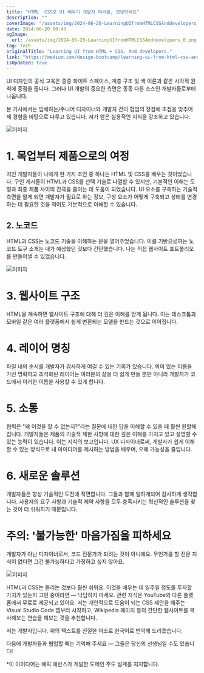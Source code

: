 ```yaml
---
title: "HTML  CSS로 UI 배우기 개발자 여러분, 안녕하세요"
description: ""
coverImage: "/assets/img/2024-06-20-LearningUIfromHTMLCSSAnddevelopers_0.png"
date: 2024-06-20 00:43
ogImage:
  url: /assets/img/2024-06-20-LearningUIfromHTMLCSSAnddevelopers_0.png
tag: Tech
originalTitle: "Learning UI from HTML + CSS. And developers."
link: "https://medium.com/design-bootcamp/learning-ui-from-html-css-and-developers-67f030529d24"
isUpdated: true
---
```


UI 디자인의 공식 교육은 종종 화이트 스페이스, 계층 구조 및 색 이론과 같은 시각적 원칙에 중점을 둡니다. 그러나 UI 개발의 중요한 측면은 종종 다른 소스인 개발자들로부터 나옵니다.

본 기사에서는 임배하는/주니어 디자이너와 개발자 간의 협업의 장점에 초점을 맞추어 제 경험을 바탕으로 다루고 있습니다. 저가 얻은 실용적인 지식을 강조하고 있습니다.

![이미지](/assets/img/2024-06-20-LearningUIfromHTMLCSSAnddevelopers_0.png)

# 1. 목업부터 제품으로의 여정

<!-- seedividend - 사각형 -->

<ins class="adsbygoogle"
     style="display:block"
     data-ad-client="ca-pub-4877378276818686"
     data-ad-slot="1898504329"
     data-ad-format="auto"
     data-full-width-responsive="true"></ins>

<script>
     (adsbygoogle = window.adsbygoogle || []).push({});
</script>

지인 개발자들이 나에게 한 가지 조언 중 하나는 HTML 및 CSS를 배우는 것이었습니다. 구인 게시물이 HTML과 CSS를 선택 기술로 나열할 수 있지만, 기본적인 이해는 모형과 최종 제품 사이의 간극을 줄이는 데 도움이 되었습니다. UI 요소를 구축하는 기술적 측면을 알게 되면 개발자가 필요로 하는 정보, 구성 요소가 어떻게 구축되고 상태를 변경하는 데 필요한 것을 적어도 기본적으로 이해할 수 있습니다.

## 2. 노코드

HTML과 CSS는 노코드 기술을 이해하는 문을 열어주었습니다. 이를 기반으로하는 노코드 도구 소개는 내가 예상했던 것보다 간단했습니다. 나는 직접 웹사이트 포트폴리오를 만들어낼 수 있었습니다.

![이미지](/assets/img/2024-06-20-LearningUIfromHTMLCSSAnddevelopers_1.png)

<!-- seedividend - 사각형 -->

<ins class="adsbygoogle"
     style="display:block"
     data-ad-client="ca-pub-4877378276818686"
     data-ad-slot="1898504329"
     data-ad-format="auto"
     data-full-width-responsive="true"></ins>

<script>
     (adsbygoogle = window.adsbygoogle || []).push({});
</script>

# 3. 웹사이트 구조

HTML을 계속하면 웹사이트 구조에 대해 더 깊은 이해를 얻게 됩니다. 이는 데스크톱과 모바일 같은 여러 플랫폼에서 쉽게 변환되는 모델을 만드는 것으로 이어집니다.

# 4. 레이어 명칭

파일 내의 순서를 개발자가 감사하게 여길 수 있는 기회가 있습니다. 의미 있는 이름을 가진 명확하고 조직화된 레이어는 여러분의 삶을 더 쉽게 만들 뿐만 아니라 개발자가 코드에서 이러한 이름을 사용할 수 있게 합니다.

<!-- seedividend - 사각형 -->

<ins class="adsbygoogle"
     style="display:block"
     data-ad-client="ca-pub-4877378276818686"
     data-ad-slot="1898504329"
     data-ad-format="auto"
     data-full-width-responsive="true"></ins>

<script>
     (adsbygoogle = window.adsbygoogle || []).push({});
</script>

# 5. 소통

협력은 "왜 이것을 할 수 없는지?"라는 질문에 대한 답을 이해할 수 있을 때 훨씬 원할해집니다. 개발자들은 제품의 기술적 제한 사항에 대한 깊은 이해를 가지고 있고 설명할 수 있는 능력이 있습니다. 이는 지식의 보고입니다. UX 디자이너로써, 개발자가 쉽게 이해할 수 있는 방식으로 내 아이디어를 제시하는 방법을 배우며, 오해 가능성을 줄입니다.

# 6. 새로운 솔루션

개발자들은 항상 기술적인 도전에 직면합니다. 그들과 함께 일하게되어 감사하게 생각합니다. 사용자의 요구 사항과 기술적 제약 사항을 모두 충족시키는 혁신적인 솔루션을 찾는 것이 더 쉬워지기 때문입니다.

<!-- seedividend - 사각형 -->

<ins class="adsbygoogle"
     style="display:block"
     data-ad-client="ca-pub-4877378276818686"
     data-ad-slot="1898504329"
     data-ad-format="auto"
     data-full-width-responsive="true"></ins>

<script>
     (adsbygoogle = window.adsbygoogle || []).push({});
</script>

# 주의: '불가능한' 마음가짐을 피하세요

개발자가 아닌 디자이너로서, 코드 전문가가 되려는 것이 아니에요. 무언가를 할 전문 지식이 없다면 그건 불가능하다고 가정하고 싶지 않아요.

![이미지](/assets/img/2024-06-20-LearningUIfromHTMLCSSAnddevelopers_2.png)

HTML과 CSS는 들리는 것보다 훨씬 쉬워요. 이것을 배우는 데 일주일 정도를 투자할 가치가 있는지 고민 중이라면 — 낙담하지 마세요. 관련 지식은 YouTube와 다른 플랫폼에서 무료로 제공되고 있어요. 저는 개인적으로 도움이 되는 CSS 제안을 해주는 Visual Studio Code 앱부터 시작하고, Wikipedia 페이지 등의 간단한 웹사이트를 복사해보는 연습을 해보는 것을 추천합니다.

<!-- seedividend - 사각형 -->

<ins class="adsbygoogle"
     style="display:block"
     data-ad-client="ca-pub-4877378276818686"
     data-ad-slot="1898504329"
     data-ad-format="auto"
     data-full-width-responsive="true"></ins>

<script>
     (adsbygoogle = window.adsbygoogle || []).push({});
</script>

저는 개발자입니다. 위의 텍스트를 친절한 어조로 한국어로 번역해 드리겠습니다.

다음에 개발자들과 협업할 때는 기억해 주세요 — 그들은 당신의 선생님일 수도 있습니다!

\*이 아이디어는 에릭 에반스가 개발한 도메인 주도 설계를 지지합니다.
